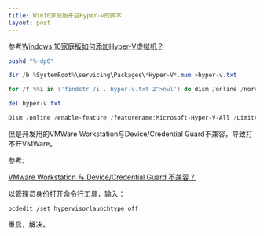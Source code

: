 ```yaml
---
title: Win10家庭版开启Hyper-v的脚本
layout: post
---
```



参考[Windows 10家庭版如何添加Hyper-V虚拟机？](https://www.ithome.com/html/win10/374942.htm)

```powershell
pushd "%~dp0"

dir /b %SystemRoot%\servicing\Packages\*Hyper-V*.mum >hyper-v.txt

for /f %%i in ('findstr /i . hyper-v.txt 2^>nul') do dism /online /norestart /add-package:"%SystemRoot%\servicing\Packages\%%i"

del hyper-v.txt

Dism /online /enable-feature /featurename:Microsoft-Hyper-V-All /LimitAccess /ALL
```

但是开发用的VMWare Workstation与Device/Credential Guard不兼容，导致打不开VMWare。

参考:

[VMware Workstation 与 Device/Credential Guard 不兼容？](https://www.zhihu.com/question/64511903)

以管理员身份打开命令行工具，输入：

```pow
bcdedit /set hypervisorlaunchtype off
```

重启，解决。